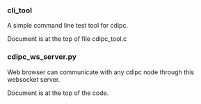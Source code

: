 ### cli_tool

A simple command line test tool for cdipc.

Document is at the top of file cdipc_tool.c


### cdipc_ws_server.py

Web browser can communicate with any cdipc node through this websocket server.

Document is at the top of the code.

